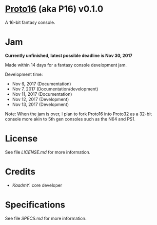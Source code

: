 
# [Proto16](https://github.com/kaadmy/proto16) (aka **P16**) v0.1.0

A 16-bit fantasy console.

# Jam

**Currently unfinished, latest possible deadline is Nov 30, 2017**

Made within 14 days for a fantasy console development jam.

Development time:

- Nov 6, 2017 (Documentation)
- Nov 7, 2017 (Documentation/development)
- Nov 11, 2017 (Documentation)
- Nov 12, 2017 (Development)
- Nov 13, 2017 (Development)

Note: When the jam is over, I plan to fork Proto16 into Proto32 as a 32-bit console more akin to 5th gen consoles such as the N64 and PS1.

# License

See file *LICENSE.md* for more information.

# Credits

- *KaadmY*: core developer

# Specifications

See file *SPECS.md* for more information.
